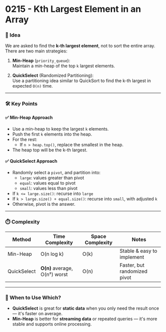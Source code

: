 # 0215 - Kth Largest Element in an Array

### 🧠 Idea  
We are asked to find the **k-th largest element**, not to sort the entire array.  
There are two main strategies:

1. **Min-Heap** (`priority_queue`):  
   Maintain a min-heap of the top `k` largest elements.

2. **QuickSelect** (Randomized Partitioning):  
   Use a partitioning idea similar to QuickSort to find the k-th largest in expected `O(n)` time.

---

### 🛠️ Key Points  

#### ✅ Min-Heap Approach
- Use a min-heap to keep the largest `k` elements.
- Push the first `k` elements into the heap.
- For the rest:
  - If `n > heap.top()`, replace the smallest in the heap.
- The heap top will be the k-th largest.

#### ✅ QuickSelect Approach
- Randomly select a `pivot`, and partition into:
  - `large`: values greater than pivot
  - `equal`: values equal to pivot
  - `small`: values less than pivot
- If `k <= large.size()`: recurse into `large`
- If `k > large.size() + equal.size()`: recurse into `small`, with adjusted `k`
- Otherwise, pivot is the answer.

---

### ⏱️ Complexity

| Method       | Time Complexity         | Space Complexity | Notes                         |
|--------------|--------------------------|------------------|-------------------------------|
| Min-Heap     | O(n log k)               | O(k)             | Stable & easy to implement    |
| QuickSelect  | **O(n)** average, O(n²) worst | O(n)        | Faster, but randomized pivot  |

---

### 📌 When to Use Which?
- **QuickSelect** is great for **static data** when you only need the result once — it's faster on average.
- **Min-Heap** is better for **streaming data** or repeated queries — it's more stable and supports online processing.
